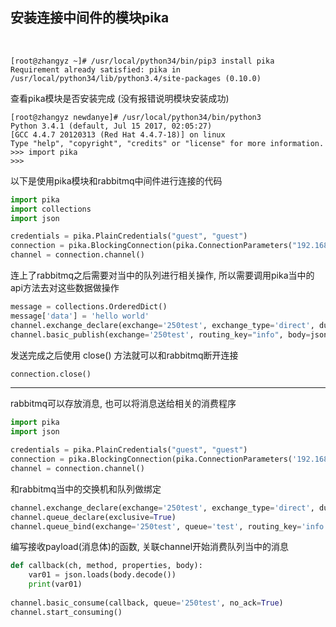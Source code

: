 ## 安装连接中间件的模块pika

<br/>

```shell
[root@zhangyz ~]# /usr/local/python34/bin/pip3 install pika
Requirement already satisfied: pika in /usr/local/python34/lib/python3.4/site-packages (0.10.0)
```

查看pika模块是否安装完成 (没有报错说明模块安装成功)
```shell
[root@zhangyz newdanye]# /usr/local/python34/bin/python3
Python 3.4.1 (default, Jul 15 2017, 02:05:27) 
[GCC 4.4.7 20120313 (Red Hat 4.4.7-18)] on linux
Type "help", "copyright", "credits" or "license" for more information.
>>> import pika
>>> 
```

以下是使用pika模块和rabbitmq中间件进行连接的代码
```python
import pika
import collections
import json

credentials = pika.PlainCredentials("guest", "guest")
connection = pika.BlockingConnection(pika.ConnectionParameters("192.168.1.1", 5672, '/', credentials))
channel = connection.channel()
```

连上了rabbitmq之后需要对当中的队列进行相关操作, 所以需要调用pika当中的api方法去对这些数据做操作
```python
message = collections.OrderedDict()
message['data'] = 'hello world'
channel.exchange_declare(exchange='250test', exchange_type='direct', durable=True)
channel.basic_publish(exchange='250test', routing_key="info", body=json.dumps(message))
```

发送完成之后使用 close() 方法就可以和rabbitmq断开连接
```python
connection.close()
```

-----------------------------------------------------------------------------

rabbitmq可以存放消息, 也可以将消息送给相关的消费程序
```python
import pika
import json

credentials = pika.PlainCredentials("guest", "guest")
connection = pika.BlockingConnection(pika.ConnectionParameters('192.168.1.1', 5672, '/', credentials))
channel = connection.channel()
```

和rabbitmq当中的交换机和队列做绑定
```python
channel.exchange_declare(exchange='250test', exchange_type='direct', durable=True)
channel.queue_declare(exclusive=True)
channel.queue_bind(exchange='250test', queue='test', routing_key='info')
```

编写接收payload(消息体)的函数, 关联channel开始消费队列当中的消息
```python
def callback(ch, method, properties, body):
    var01 = json.loads(body.decode())
    print(var01)
    
channel.basic_consume(callback, queue='250test', no_ack=True)
channel.start_consuming()
```
